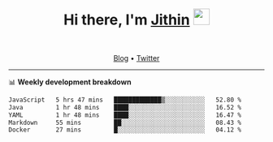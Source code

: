 <h1 align="center">Hi there, I'm <a href="https://jithset.github.io/" target="_blank">Jithin</a> <img
src="https://github.com/blackcater/blackcater/raw/main/images/Hi.gif" height="32" /></h1>

<br />

<p align="center">
  <a href="https://jithset.github.io">Blog</a> •
  <a href="https://twitter.com/jithset">Twitter</a>
</p>

---

📊 **Weekly development breakdown**

<!--START_SECTION:waka-->

```txt
JavaScript   5 hrs 47 mins   █████████████▒░░░░░░░░░░░   52.80 %
Java         1 hr 48 mins    ████░░░░░░░░░░░░░░░░░░░░░   16.52 %
YAML         1 hr 48 mins    ████░░░░░░░░░░░░░░░░░░░░░   16.47 %
Markdown     55 mins         ██░░░░░░░░░░░░░░░░░░░░░░░   08.43 %
Docker       27 mins         █░░░░░░░░░░░░░░░░░░░░░░░░   04.12 %
```

<!--END_SECTION:waka-->

